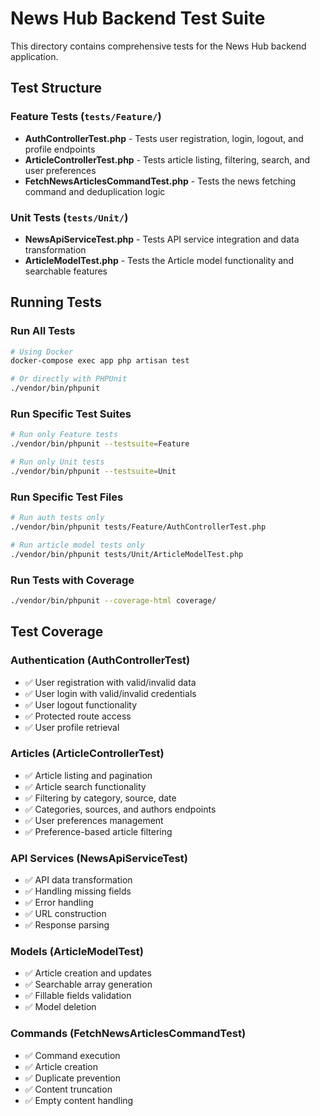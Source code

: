 # News Hub Backend Test Suite

This directory contains comprehensive tests for the News Hub backend application.

## Test Structure

### Feature Tests (`tests/Feature/`)
- **AuthControllerTest.php** - Tests user registration, login, logout, and profile endpoints
- **ArticleControllerTest.php** - Tests article listing, filtering, search, and user preferences
- **FetchNewsArticlesCommandTest.php** - Tests the news fetching command and deduplication logic

### Unit Tests (`tests/Unit/`)
- **NewsApiServiceTest.php** - Tests API service integration and data transformation
- **ArticleModelTest.php** - Tests the Article model functionality and searchable features

## Running Tests

### Run All Tests
```bash
# Using Docker
docker-compose exec app php artisan test

# Or directly with PHPUnit
./vendor/bin/phpunit
```

### Run Specific Test Suites
```bash
# Run only Feature tests
./vendor/bin/phpunit --testsuite=Feature

# Run only Unit tests
./vendor/bin/phpunit --testsuite=Unit
```

### Run Specific Test Files
```bash
# Run auth tests only
./vendor/bin/phpunit tests/Feature/AuthControllerTest.php

# Run article model tests only
./vendor/bin/phpunit tests/Unit/ArticleModelTest.php
```

### Run Tests with Coverage
```bash
./vendor/bin/phpunit --coverage-html coverage/
```

## Test Coverage

### Authentication (AuthControllerTest)
- ✅ User registration with valid/invalid data
- ✅ User login with valid/invalid credentials
- ✅ User logout functionality
- ✅ Protected route access
- ✅ User profile retrieval

### Articles (ArticleControllerTest)
- ✅ Article listing and pagination
- ✅ Article search functionality
- ✅ Filtering by category, source, date
- ✅ Categories, sources, and authors endpoints
- ✅ User preferences management
- ✅ Preference-based article filtering

### API Services (NewsApiServiceTest)
- ✅ API data transformation
- ✅ Handling missing fields
- ✅ Error handling
- ✅ URL construction
- ✅ Response parsing

### Models (ArticleModelTest)
- ✅ Article creation and updates
- ✅ Searchable array generation
- ✅ Fillable fields validation
- ✅ Model deletion

### Commands (FetchNewsArticlesCommandTest)
- ✅ Command execution
- ✅ Article creation
- ✅ Duplicate prevention
- ✅ Content truncation
- ✅ Empty content handling
